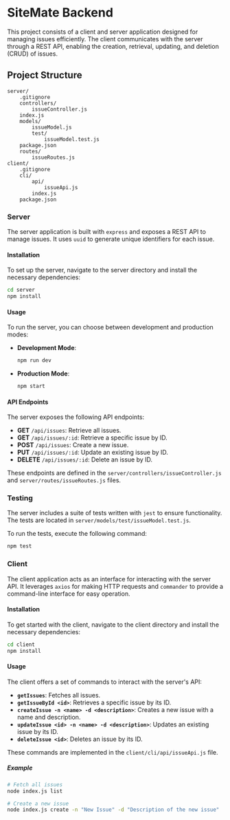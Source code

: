 
# SiteMate Backend

This project consists of a client and server application designed for managing issues efficiently. The client communicates with the server through a REST API, enabling the creation, retrieval, updating, and deletion (CRUD) of issues.

## Project Structure


```
server/
    .gitignore
    controllers/
        issueController.js
    index.js
    models/
        issueModel.js
        test/
            issueModel.test.js
    package.json
    routes/
        issueRoutes.js
client/
    .gitignore
    cli/
        api/
            issueApi.js
        index.js
    package.json    
```


### Server

The server application is built with `express` and exposes a REST API to manage issues. It uses `uuid` to generate unique identifiers for each issue.

#### Installation

To set up the server, navigate to the server directory and install the necessary dependencies:

```bash
cd server
npm install
```

#### Usage

To run the server, you can choose between development and production modes:

- **Development Mode**:

  ```bash
  npm run dev
  ```

- **Production Mode**:

  ```bash
  npm start
  ```

#### API Endpoints

The server exposes the following API endpoints:

- **GET** `/api/issues`: Retrieve all issues.
- **GET** `/api/issues/:id`: Retrieve a specific issue by ID.
- **POST** `/api/issues`: Create a new issue.
- **PUT** `/api/issues/:id`: Update an existing issue by ID.
- **DELETE** `/api/issues/:id`: Delete an issue by ID.

These endpoints are defined in the `server/controllers/issueController.js` and `server/routes/issueRoutes.js` files.

### Testing

The server includes a suite of tests written with `jest` to ensure functionality. The tests are located in `server/models/test/issueModel.test.js`.

To run the tests, execute the following command:

```bash
npm test
```

### Client

The client application acts as an interface for interacting with the server API. It leverages `axios` for making HTTP requests and `commander` to provide a command-line interface for easy operation.

#### Installation

To get started with the client, navigate to the client directory and install the necessary dependencies:

```bash
cd client
npm install
```

#### Usage

The client offers a set of commands to interact with the server's API:

- **`getIssues`**: Fetches all issues.
- **`getIssueById <id>`**: Retrieves a specific issue by its ID.
- **`createIssue -n <name> -d <description>`**: Creates a new issue with a name and description.
- **`updateIssue <id> -n <name> -d <description>`**: Updates an existing issue by its ID.
- **`deleteIssue <id>`**: Deletes an issue by its ID.

These commands are implemented in the `client/cli/api/issueApi.js` file.

##### Example

```bash
# Fetch all issues
node index.js list

# Create a new issue
node index.js create -n "New Issue" -d "Description of the new issue"
```
